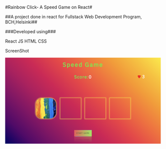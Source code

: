 #Rainbow Click- A Speed Game on React#


##A project done in react for Fullstack Web Development Program, BCH,Helsinki##

###Developed using###

React JS
HTML
CSS

ScreenShot

![start screen](./public/images/start.png)

